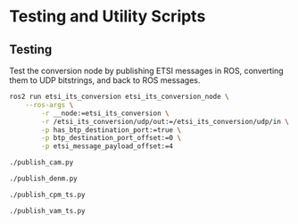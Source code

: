 # Testing and Utility Scripts

## Testing

Test the conversion node by publishing ETSI messages in ROS, converting them to UDP bitstrings, and back to ROS messages.

```bash
ros2 run etsi_its_conversion etsi_its_conversion_node \
    --ros-args \
        -r __node:=etsi_its_conversion \
        -r /etsi_its_conversion/udp/out:=/etsi_its_conversion/udp/in \
        -p has_btp_destination_port:=true \
        -p btp_destination_port_offset:=0 \
        -p etsi_message_payload_offset:=4
```

```bash
./publish_cam.py
```

```bash
./publish_denm.py
```

```bash
./publish_cpm_ts.py
```

```bash
./publish_vam_ts.py
```